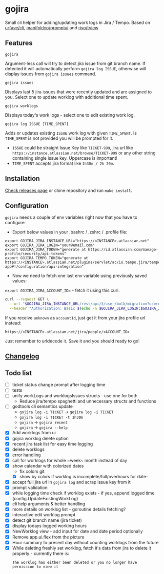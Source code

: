 # gojira

Small cli helper for adding/updating work logs in Jira / Tempo.
Based on [urfave/cli](https://github.com/urfave/cli/), [manifoldco/promptui](https://github.com/manifoldco/promptui)
and [rivo/tview](https://github.com/rivo/tview)

## Features

`gojira`

Argument-less call will try to detect jira issue from git branch name. If detected it will automatically
perform `gojira log ISSUE`, otherwise will display issues from `gojira issues` command.

`gojira issues`

Displays last 5 jira issues that were recently updated and are assigned to you. Select one to update worklog with
additional time spent.

`gojira worklogs`

Displays today's work logs - select one to edit existing work log.

`gojira log ISSUE [TIME_SPENT]`

Adds or updates existing `ISSUE` work log with given `TIME_SPENT`. Is `TIME_SPENT` is not provided you will be prompted
for it.

- `ISSUE` could be straight Issue Key like `TICKET-999`, jira url
  like `https://instance.atlassian.net/browse/TICKET-999`
  or any other string containing single issue key. Uppercase is important!
- `TIME_SPENT` accepts jira format like `1h30m / 2h 20m`.

## Installation

[Check releases page](https://github.com/jzyinq/gojira/releases)
or clone repository and run `make install`.

## Configuration

`gojira` needs a couple of env variables right now that you have to configure:

- Export below values in your .bashrc / .zshrc / .profile file:

```
export GOJIRA_JIRA_INSTANCE_URL="https://<INSTANCE>.atlassian.net"
export GOJIRA_JIRA_LOGIN="your@email.com"
export GOJIRA_JIRA_TOKEN="generate at https://id.atlassian.com/manage-profile/security/api-tokens"
export GOJIRA_TEMPO_TOKEN="generate at https://<INSTANCE>.atlassian.net/plugins/servlet/ac/io.tempo.jira/tempo-app#!/configuration/api-integration"
```  

- Now we need to fetch one last env variable using previously saved values:

`export GOJIRA_JIRA_ACCOUNT_ID=` - fetch it using this curl:

```bash 
curl --request GET \
  --url "$GOJIRA_JIRA_INSTANCE_URL/rest/api/3/user/bulk/migration?username=$GOJIRA_JIRA_LOGIN" \
  --header "Authorization: Basic $(echo -n $GOJIRA_JIRA_LOGIN:$GOJIRA_JIRA_TOKEN | base64)"
```

If you receive `unknown` as `accountId`, just get it from your jira profile url instead:

```
https://<INSTANCE>.atlassian.net/jira/people/<ACCOUNT_ID>
```

Just remember to urldecode it. Save it and you should ready to go!

## [Changelog](./CHANGELOG.md)

## Todo list

- [ ] ticket status change prompt after logging time
- [ ] tests
- [ ] unify workLogs and worklogsIssues structs - use one for both
  - Reduce jira/tempo spaghetti and unnecessary structs and functions
- [ ] godtools cli semantics update
  - `gojira log -i TICKET` -> `gojira log -i TICKET`
  - `gojira log -i TICKET -t 1h30m`
  - `gojira` -> `gojira recent`
  - `gojira` -> `gojira --help`
- [x] Add worklogs from ui
- [x] gojira worklog delete option
- [x] recent jira task list for easy time logging
- [x] delete worklogs
- [x] error handling
- [x] call for worklogs for whole ~week~ month instead of day
- [x] show calendar with colorized dates
    - fix colors git
    - [x] show by colors if worklog is incomplete/full/overhours for date-
- [x] accept full jira url in `gojira log` and scrap issue key from it
- [x] prompt validation
- [x] while logging time check if worklog exists - if yes, append logged time (config.UpdateExistingWorkLog)
- [x] cli help arguments & better handling
- [x] more details on worklog list - goroutine details fetching?
- [x] interactive edit worklog prompt
- [x] detect git branch name (jira ticket)
- [x] display todays logged working hours
- [x] NewWorklog view - add input for date and date period optionally
- [x] Remove app.ui.flex from the picture
- [x] Hour summary to present day without counting worklogs from the future
- [x] While deleting freshly set worklog, fetch it's data from jira to delete it properly - currently there is:
  ```
  The worklog has either been deleted or you no longer have permission to view it
  ```